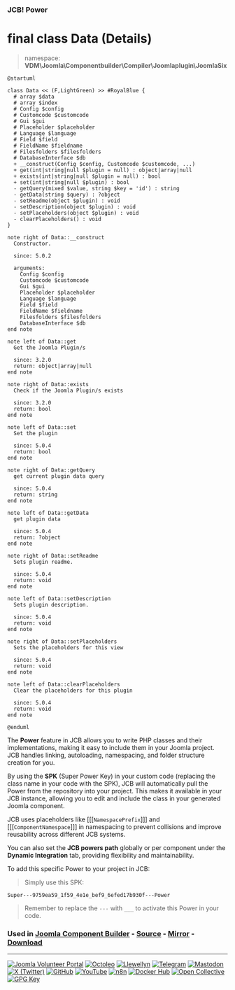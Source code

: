 ### JCB! Power
# final class Data (Details)
> namespace: **VDM\Joomla\Componentbuilder\Compiler\Joomlaplugin\JoomlaSix**

```uml
@startuml

class Data << (F,LightGreen) >> #RoyalBlue {
  # array $data
  # array $index
  # Config $config
  # Customcode $customcode
  # Gui $gui
  # Placeholder $placeholder
  # Language $language
  # Field $field
  # FieldName $fieldname
  # Filesfolders $filesfolders
  # DatabaseInterface $db
  + __construct(Config $config, Customcode $customcode, ...)
  + get(int|string|null $plugin = null) : object|array|null
  + exists(int|string|null $plugin = null) : bool
  + set(int|string|null $plugin) : bool
  - getQuery(mixed $value, string $key = 'id') : string
  - getData(string $query) : ?object
  - setReadme(object $plugin) : void
  - setDescription(object $plugin) : void
  - setPlaceholders(object $plugin) : void
  - clearPlaceholders() : void
}

note right of Data::__construct
  Constructor.

  since: 5.0.2
  
  arguments:
    Config $config
    Customcode $customcode
    Gui $gui
    Placeholder $placeholder
    Language $language
    Field $field
    FieldName $fieldname
    Filesfolders $filesfolders
    DatabaseInterface $db
end note

note left of Data::get
  Get the Joomla Plugin/s

  since: 3.2.0
  return: object|array|null
end note

note right of Data::exists
  Check if the Joomla Plugin/s exists

  since: 3.2.0
  return: bool
end note

note left of Data::set
  Set the plugin

  since: 5.0.4
  return: bool
end note

note right of Data::getQuery
  get current plugin data query

  since: 5.0.4
  return: string
end note

note left of Data::getData
  get plugin data

  since: 5.0.4
  return: ?object
end note

note right of Data::setReadme
  Sets plugin readme.

  since: 5.0.4
  return: void
end note

note left of Data::setDescription
  Sets plugin description.

  since: 5.0.4
  return: void
end note

note right of Data::setPlaceholders
  Sets the placeholders for this view

  since: 5.0.4
  return: void
end note

note left of Data::clearPlaceholders
  Clear the placeholders for this plugin

  since: 5.0.4
  return: void
end note

@enduml
```

The **Power** feature in JCB allows you to write PHP classes and their implementations,
making it easy to include them in your Joomla project. JCB handles linking, autoloading,
namespacing, and folder structure creation for you.

By using the **SPK** (Super Power Key) in your custom code (replacing the class name
in your code with the SPK), JCB will automatically pull the Power from the repository
into your project. This makes it available in your JCB instance, allowing you to edit
and include the class in your generated Joomla component.

JCB uses placeholders like [[[`NamespacePrefix`]]] and [[[`ComponentNamespace`]]] in
namespacing to prevent collisions and improve reusability across different JCB systems.

You can also set the **JCB powers path** globally or per component under the
**Dynamic Integration** tab, providing flexibility and maintainability.

To add this specific Power to your project in JCB:

> Simply use this SPK:
```
Super---9759ea59_1f59_4e1e_bef9_6efed17b930f---Power
```
> Remember to replace the `---` with `___` to activate this Power in your code.

### Used in [Joomla Component Builder](https://www.joomlacomponentbuilder.com) - [Source](https://git.vdm.dev/joomla/Component-Builder) - [Mirror](https://github.com/vdm-io/Joomla-Component-Builder) - [Download](https://git.vdm.dev/joomla/pkg-component-builder/releases)

---
[![Joomla Volunteer Portal](https://img.shields.io/badge/-Joomla-gold?logo=joomla)](https://volunteers.joomla.org/joomlers/1396-llewellyn-van-der-merwe "Join Llewellyn on the Joomla Volunteer Portal: Shaping the Future Together!") [![Octoleo](https://img.shields.io/badge/-Octoleo-black?logo=linux)](https://git.vdm.dev/octoleo "--quiet") [![Llewellyn](https://img.shields.io/badge/-Llewellyn-ffffff?logo=gitea)](https://git.vdm.dev/Llewellyn "Collaborate and Innovate with Llewellyn on Git: Building a Better Code Future!") [![Telegram](https://img.shields.io/badge/-Telegram-blue?logo=telegram)](https://t.me/Joomla_component_builder "Join Llewellyn and the Community on Telegram: Building Joomla Components Together!") [![Mastodon](https://img.shields.io/badge/-Mastodon-9e9eec?logo=mastodon)](https://joomla.social/@llewellyn "Connect and Engage with Llewellyn on Joomla Social: Empowering Communities, One Post at a Time!") [![X (Twitter)](https://img.shields.io/badge/-X-black?logo=x)](https://x.com/llewellynvdm "Join the Conversation with Llewellyn on X: Where Ideas Take Flight!") [![GitHub](https://img.shields.io/badge/-GitHub-181717?logo=github)](https://github.com/Llewellynvdm "Build, Innovate, and Thrive with Llewellyn on GitHub: Turning Ideas into Impact!") [![YouTube](https://img.shields.io/badge/-YouTube-ff0000?logo=youtube)](https://www.youtube.com/@OctoYou "Explore, Learn, and Create with Llewellyn on YouTube: Your Gateway to Inspiration!") [![n8n](https://img.shields.io/badge/-n8n-black?logo=n8n)](https://n8n.io/creators/octoleo "Effortless Automation and Impactful Workflows with Llewellyn on n8n!") [![Docker Hub](https://img.shields.io/badge/-Docker-grey?logo=docker)](https://hub.docker.com/u/llewellyn "Llewellyn on Docker: Containerize Your Creativity!") [![Open Collective](https://img.shields.io/badge/-Donate-green?logo=opencollective)](https://opencollective.com/joomla-component-builder "Donate towards JCB: Help Llewellyn financially so he can continue developing this great tool!") [![GPG Key](https://img.shields.io/badge/-GPG-blue?logo=gnupg)](https://git.vdm.dev/Llewellyn/gpg "Unlock Trust and Security with Llewellyn's GPG Key: Your Gateway to Verified Connections!")